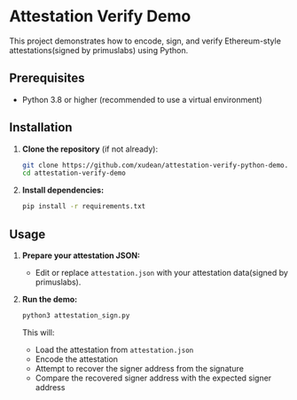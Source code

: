 # Attestation Verify Demo

This project demonstrates how to encode, sign, and verify Ethereum-style attestations(signed by primuslabs) using Python.

## Prerequisites
- Python 3.8 or higher (recommended to use a virtual environment)

## Installation

1. **Clone the repository** (if not already):
   ```bash
   git clone https://github.com/xudean/attestation-verify-python-demo.git
   cd attestation-verify-demo
   ```

2. **Install dependencies:**
   ```bash
   pip install -r requirements.txt
   ```

## Usage

1. **Prepare your attestation JSON:**
   - Edit or replace `attestation.json` with your attestation data(signed by primuslabs).

2. **Run the demo:**
   ```bash
   python3 attestation_sign.py
   ```
   This will:
   - Load the attestation from `attestation.json`
   - Encode the attestation
   - Attempt to recover the signer address from the signature
   - Compare the recovered signer address with the expected signer address
